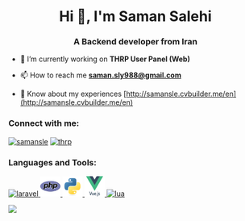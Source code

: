<h1 align="center">Hi 👋, I'm Saman Salehi</h1>
<h3 align="center">A Backend developer from Iran</h3>

- 🔭 I’m currently working on **THRP User Panel (Web)**

- 📫 How to reach me **saman.sly988@gmail.com**

- 📄 Know about my experiences [http://samansle.cvbuilder.me/en](http://samansle.cvbuilder.me/en)

<h3 align="left">Connect with me:</h3>
<p align="left">
<a href="https://instagram.com/samansle" target="blank"><img align="center" src="https://raw.githubusercontent.com/rahuldkjain/github-profile-readme-generator/master/src/images/icons/Social/instagram.svg" alt="samansle" height="30" width="40" /></a>
<a href="https://discord.gg/thrp" target="blank"><img align="center" src="https://raw.githubusercontent.com/rahuldkjain/github-profile-readme-generator/master/src/images/icons/Social/discord.svg" alt="thrp" height="30" width="40" /></a>
</p>

<h3 align="left">Languages and Tools:</h3>
<p align="left"> <a href="https://laravel.com/" target="_blank" rel="noreferrer"> <img src="https://www.axelites.com/wp-content/uploads/2023/08/laravel-seeklogo.com_.svg" alt="laravel" width="40" height="40"/> </a> <a href="https://www.php.net" target="_blank" rel="noreferrer"> <img src="https://raw.githubusercontent.com/devicons/devicon/master/icons/php/php-original.svg" alt="php" width="40" height="40"/> </a> <a href="https://www.python.org" target="_blank" rel="noreferrer"> <img src="https://raw.githubusercontent.com/devicons/devicon/master/icons/python/python-original.svg" alt="python" width="40" height="40"/> </a> <a href="https://vuejs.org/" target="_blank" rel="noreferrer"> <img src="https://raw.githubusercontent.com/devicons/devicon/master/icons/vuejs/vuejs-original-wordmark.svg" alt="vuejs" width="40" height="40"/> </a>
<a href="https://www.lua.org/" target="_blank" rel="noreferrer"> <img src="https://www.svgrepo.com/show/354020/lua.svg" alt="lua" width="40" height="40"/> </a> </p>

![](https://discord.c99.nl/widget/theme-1/673851067263614997.png)
